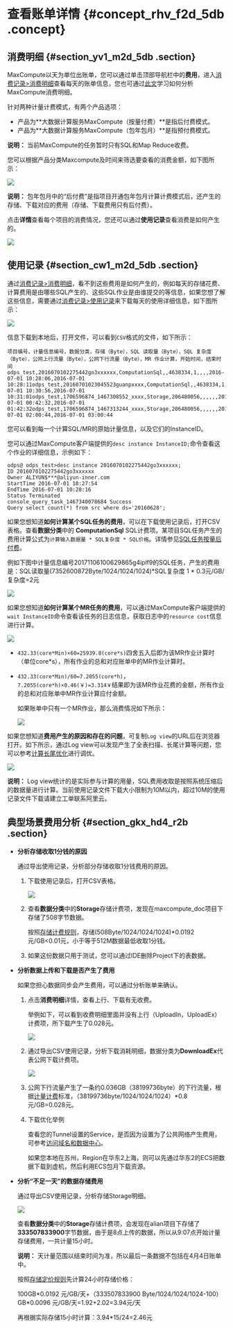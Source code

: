 # 查看账单详情 {#concept_rhv_f2d_5db .concept}

## 消费明细 {#section_yv1_m2d_5db .section}

MaxCompute以天为单位出账单，您可以通过单击顶部导航栏中的**费用**，进入[消费记录\>消费明细](https://expense.console.aliyun.com/#/consumption/list/flow/afterpay)查看每天的账单信息，您也可通过[此文](https://yq.aliyun.com/articles/253504)学习如何分析MaxCompute消费明细。

针对两种计量计费模式，有两个产品选项：

-   产品为**大数据计算服务MaxCompute（按量付费）**是指后付费模式。
-   产品为**大数据计算服务MaxCompute（包年包月）**是指预付费模式。

**说明：** 当前MaxCompute的任务暂时只有SQL和Map Reduce收费。

您可以根据产品分类Maxcompute及时间来筛选要查看的消费金额，如下图所示：

![](http://static-aliyun-doc.oss-cn-hangzhou.aliyuncs.com/assets/img/11938/15343451521126_zh-CN.png)

**说明：** 包年包月中的“后付费”是指项目开通包年包月计算计费模式后，还产生的存储、下载对应的费用（存储、下载费用只有后付费）。

点击**详情**查看每个项目的消费情况，您还可以通过**使用记录**查看消费是如何产生的。

![](http://static-aliyun-doc.oss-cn-hangzhou.aliyuncs.com/assets/img/11938/15343451528898_zh-CN.png)

## 使用记录 {#section_cw1_m2d_5db .section}

通过[消费记录\>消费明细](https://expense.console.aliyun.com/#/consumption/list/flow/afterpay)，看不到这些费用是如何产生的，例如每天的存储花费、计算费用是由哪些SQL产生的、这些SQL作业是由谁提交的等信息，如果您想了解这些信息，需要通过[消费记录\>使用记录](https://expense.console.aliyun.com/#/consumption/usage)来下载每天的使用详细信息，如下图所示：

![](http://static-aliyun-doc.oss-cn-hangzhou.aliyuncs.com/assets/img/11938/15343451521127_zh-CN.png)

信息下载到本地后，打开文件，可以看到`CSV`格式的文件，如下所示：

```
项目编号，计量信息编号，数据分类，存储（Byte），SQL 读取量（Byte），SQL 复杂度（Byte），公网上行流量（Byte），公网下行流量（Byte），MR 作业计算，开始时间，结束时间
odps_test,2016070102275442go3xxxxxx,ComputationSql,,4638334,1,,,,2016-07-01 10:28:06,2016-07-01 10:28:11odps_test,20160701023045523guanpxxxx,ComputationSql,,4638334,1,,,,2016-07-01 10:30:56,2016-07-01 10:31:01odps_test,1706596874_1467308552_xxxx,Storage,206480056,,,,,,2016-07-01 00:42:32,2016-07-01 01:42:32odps_test,1706596874_1467313244_xxxx,Storage,206480056,,,,,,2016-07-01 02:00:44,2016-07-01 03:00:44
```

您可以看到每一个计算SQL/MR的原始计量信息，以及它们的InstanceID。

您可以通过MaxCompute客户端提供的`desc instance InstanceID;`命令查看这个作业的详细信息，示例如下：

```
odps@ odps_test>desc instance 2016070102275442go3xxxxxx;
ID 2016070102275442go3xxxxxx
Owner ALIYUN$***@aliyun-inner.com
StartTime 2016-07-01 10:27:54 
EndTime 2016-07-01 10:28:16
Status Terminated 
console_query_task_1467340078684 Success 
Query select count(*) from src where ds='20160628';
```

如果您想知道**如何计算某个SQL任务的费用**，可以在下载使用记录后，打开CSV表格。查看**数据分类**中的 **ComputationSql** SQL计费项。某项目SQL任务产生的费用计算公式为`计算输入数据量 * SQL复杂度 * SQL价格`。详情参见[SQL任务按量后付费](cn.zh-CN/产品定价/计量计费说明.md#section_cx5_hvc_5db)。

例如下图中计量信息编号20171106100629865g4iplf9的SQL任务，产生的费用是：SQL读取量\(7352600872Byte/1024/1024/1024\)\*SQL复杂度 1 \* 0.3元/GB/复杂度=2元

![](http://static-aliyun-doc.oss-cn-hangzhou.aliyuncs.com/assets/img/11938/15343451529592_zh-CN.png)

如果您想知道**如何计算某个MR任务的费用**，可以通过MaxCompute客户端提供的`wait InstanceID`命令查看该任务的日志信息，获取日志中的`resource cost`信息进行计算。

![](http://static-aliyun-doc.oss-cn-hangzhou.aliyuncs.com/assets/img/11938/15343451521128_zh-CN.png)

-   `432.33(core*Min)×60=25939.8(core*s)`四舍五入后即为该MR作业计算时（单位core\*s），所有作业的总和对应账单中的MR作业计算时。
-   `432.33(core*Min)/60=7.2055(core*h)`，`7.2055(core*h)×0.46(￥)=3.314￥`结果即为该MR作业花费的金额，所有作业的总和对应账单中MR作业计算应付金额。

    如果账单中只有一个MR作业，那么消费情况如下所示：

    ![](http://static-aliyun-doc.oss-cn-hangzhou.aliyuncs.com/assets/img/11938/15343451521132_zh-CN.png)


如果您想知道**费用产生的原因和存在的问题**，可复制`Log view`的URL后在浏览器打开。如下所示，通过Log view可以发现产生了全表扫描、长尾计算等问题，您可以参考[计算长尾优化](../../../../cn.zh-CN/最佳实践/计算长尾调优.md#)进行调优。

![](http://static-aliyun-doc.oss-cn-hangzhou.aliyuncs.com/assets/img/11938/15343451528899_zh-CN.png)

**说明：** Log view统计的是实际参与计算的用量，SQL费用收取是按照系统压缩后的数据量进行计算。当前使用记录文件下载大小限制为10M以内，超过10M的使用记录文件下载请建立工单联系阿里云。

## 典型场景费用分析 {#section_gkx_hd4_r2b .section}

-   **分析存储收取1分钱的原因**

    通过导出使用记录，分析部分存储收取1分钱费用的原因。

    1.  下载使用记录后，打开CSV表格。

        ![](http://static-aliyun-doc.oss-cn-hangzhou.aliyuncs.com/assets/img/11938/15343451538900_zh-CN.png)

    2.  查看**数据分类**中的**Storage**存储计费项，发现在maxcompute\_doc项目下存储了508字节数据。

        按照[存储计费规则](cn.zh-CN/产品定价/计量计费说明.md#section_qw5_hvc_5db)，存储\(508Byte/1024/1024/1024\)\*0.0192元/GB<0.01元，小于等于512M数据最低收取1分钱。

    3.  如果这份数据只用于测试，您可以通过IDE删除Project下的表数据。
-   **分析数据上传和下载是否产生了费用**

    如果您担心数据同步会产生费用，可以通过分析账单来确认。

    1.  点击**消费明细**详情，查看上行、下载有无收费。

        举例如下，可以看到收费明细里面并没有上行（UploadIn，UploadEx）计费项，所下载产生了0.028元。

        ![](http://static-aliyun-doc.oss-cn-hangzhou.aliyuncs.com/assets/img/11938/15343451538901_zh-CN.png)

    2.  通过导出CSV使用记录，分析下载消耗明细，数据分类为**DownloadEx**代表公网下载计费项。

        ![](http://static-aliyun-doc.oss-cn-hangzhou.aliyuncs.com/assets/img/11938/15343451538903_zh-CN.png)

    3.  公网下行流量产生了一条约0.036GB（38199736byte）的下行流量，根据[计量计费](cn.zh-CN/产品定价/计量计费说明.md#table_xx5_hvc_5db)标准，（38199736byte/1024/1024/1024）\*0.8 元/GB=0.028元。
    4.  下载优化举例

        查看您的Tunnel设置的Service，是否因为设置为了公共网络产生费用，可参考[访问域名和数据中心](../../../../cn.zh-CN/准备工作/访问域名和数据中心.md#)。

        如果您本地在苏州，Region在华东2上海，则可以先通过华东2的ECS把数据下载到虚机，然后利用ECS包月下载资源。

-   **分析“不足一天”的数据存储费用**

    通过导出CSV使用记录，分析存储Storage明细。

    ![](http://static-aliyun-doc.oss-cn-hangzhou.aliyuncs.com/assets/img/11938/15343451538904_zh-CN.png)

    查看**数据分类**中的**Storage**存储计费项，会发现在alian项目下存储了**333507833900**字节数据，由于是8点上传的数据，所以从9:07点开始计量存储费用，一共计量15小时。

    **说明：** 天计量范围以结束时间为准，所以最后一条数据不包括在4月4日账单中。

    按照[存储定价规则](cn.zh-CN/产品定价/计量计费说明.md#table_sw5_hvc_5db)先计算24小时存储价格：

    100GB\*0.0192 元/GB/天+（333507833900 Byte/1024/1024/1024-100）GB\*0.0096 元/GB/天=1.92+2.02=3.94元/天

    再根据实际存储15小时计算：3.94\*15/24=2.46元


